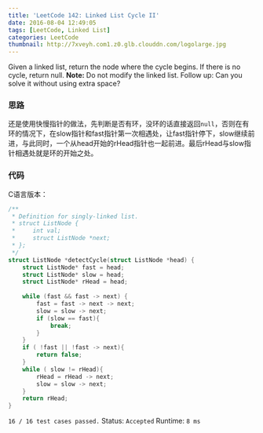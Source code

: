 ```yaml
---
title: 'LeetCode 142: Linked List Cycle II'
date: 2016-08-04 12:49:05
tags: [LeetCode, Linked List]
categories: LeetCode
thumbnail: http://7xveyh.com1.z0.glb.clouddn.com/logolarge.jpg
---
```

Given a linked list, return the node where the cycle begins. If there is no cycle, return null. **Note:** Do not modify the linked list. Follow up: Can you solve it without using extra space? <!--more-->
### 思路
还是使用快慢指针的做法，先判断是否有环，没环的话直接返回`null`，否则在有环的情况下，在slow指针和fast指针第一次相遇处，让fast指针停下，slow继续前进，与此同时，一个从head开始的rHead指针也一起前进。最后rHead与slow指针相遇处就是环的开始之处。
### 代码
C语言版本：
```c
/**
 * Definition for singly-linked list.
 * struct ListNode {
 *     int val;
 *     struct ListNode *next;
 * };
 */
struct ListNode *detectCycle(struct ListNode *head) {
    struct ListNode* fast = head;
    struct ListNode* slow = head;
    struct ListNode* rHead = head;
    
    while (fast && fast -> next) {
        fast = fast -> next -> next;
        slow = slow -> next;
        if (slow == fast){
            break;
        }
    }
    if ( !fast || !fast -> next){
        return false;
    }
    while ( slow != rHead){
        rHead = rHead -> next;
        slow = slow -> next;
    }
    return rHead;
}
```
`16 / 16 test cases passed.`
Status: `Accepted`
Runtime: `8 ms`